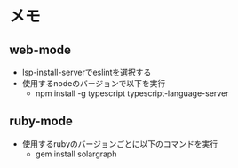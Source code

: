 # メモ

## web-mode
  - lsp-install-serverでeslintを選択する
  - 使用するnodeのバージョンで以下を実行
    - npm install -g typescript typescript-language-server

## ruby-mode
  - 使用するrubyのバージョンごとに以下のコマンドを実行
    - gem install solargraph
	
